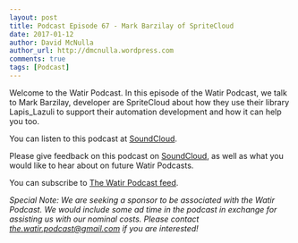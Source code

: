 ```yaml
---
layout: post
title: Podcast Episode 67 - Mark Barzilay of SpriteCloud
date: 2017-01-12
author: David McNulla
author_url: http://dmcnulla.wordpress.com
comments: true
tags: [Podcast]
---
```


Welcome to the Watir Podcast. In this episode of the Watir Podcast, we talk to Mark Barzilay, developer are SpriteCloud about how they use their library Lapis_Lazuli to support their automation development and how it can help you too.

You can listen to this podcast at [SoundCloud](https://soundcloud.com/the-watir-podcast/episode67).
<!--more-->
Please give feedback on this podcast on [SoundCloud](https://soundcloud.com/the-watir-podcast/episode67), as well as what you would like to hear about on future Watir Podcasts.

You can subscribe to [The Watir Podcast feed](http://feeds.soundcloud.com/users/soundcloud:users:248873479/sounds.rss).

*Special Note: We are seeking a sponsor to be associated with the Watir Podcast. We would include some ad time in the podcast in exchange for assisting us with our nominal costs. Please contact the.watir.podcast@gmail.com if you are interested!*
